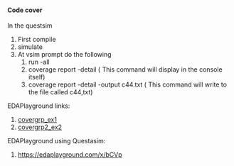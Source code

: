 #### Code cover

In the questsim

1. First compile
2. simulate
3. At vsim prompt do the following
    1. run -all
    2. coverage report -detail ( This command will display in the console itself)
    3. coverage report -detail -output c44.txt ( This command will write to the file called c44,txt)

EDAPlayground links:

1. [covergrp_ex1](https://edaplayground.com/x/KsBy)
2. [covergrp2_ex2](https://edaplayground.com/x/Ps9h)

EDAPlayground using Questasim:

1. https://edaplayground.com/x/bCVp
